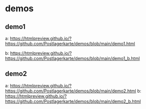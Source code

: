 # demos
## demo1
a: https://htmlpreview.github.io/?https://github.com/Postlagerkarte/demos/blob/main/demo1.html 

b: https://htmlpreview.github.io/?https://github.com/Postlagerkarte/demos/blob/main/demo1_b.html

## demo2

a: https://htmlpreview.github.io/?https://github.com/Postlagerkarte/demos/blob/main/demo2.html
b:  https://htmlpreview.github.io/?https://github.com/Postlagerkarte/demos/blob/main/demo2_b.html
